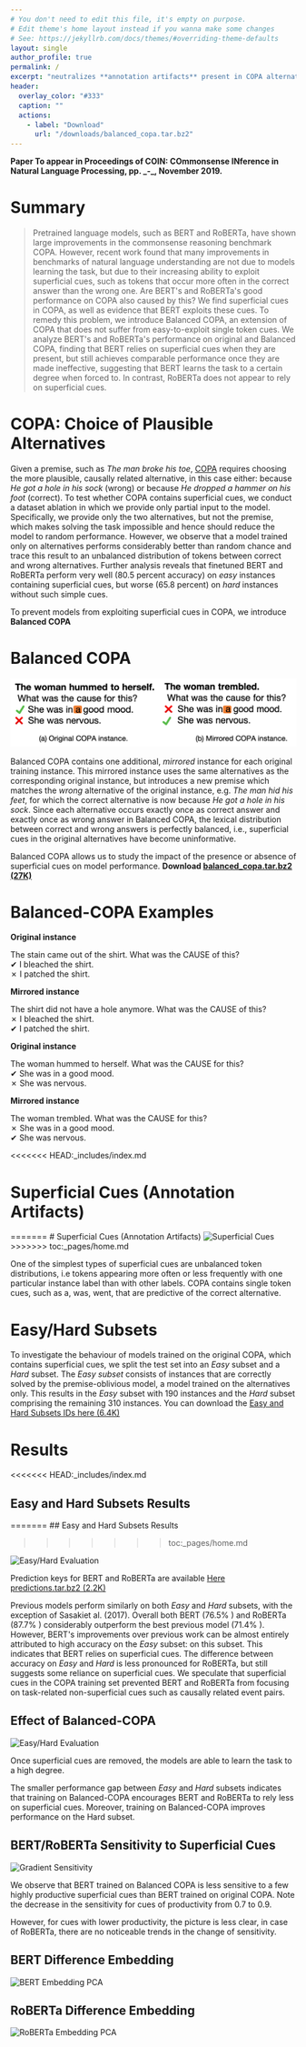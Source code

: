 ```yaml
---
# You don't need to edit this file, it's empty on purpose.
# Edit theme's home layout instead if you wanna make some changes
# See: https://jekyllrb.com/docs/themes/#overriding-theme-defaults
layout: single
author_profile: true
permalink: /
excerpt: "neutralizes **annotation artifacts** present in COPA alternatives"
header:
  overlay_color: "#333"
  caption: ""
  actions:
    - label: "Download"
      url: "/downloads/balanced_copa.tar.bz2"
---
```


<p><strong>Paper To appear in Proceedings of COIN: COmmonsense INference in Natural Language Processing, pp. _-_, November 2019.</strong></p>

# Summary

<blockquote>Pretrained language models, such as BERT and RoBERTa, have shown large improvements in the commonsense reasoning benchmark COPA. However, recent work found that many improvements in benchmarks of natural language understanding are not due to models learning the task, but due to their increasing ability to exploit superficial cues, such as tokens that occur more often in the correct answer than the wrong one. Are BERT's and RoBERTa's good performance on COPA also caused by this?
We find superficial cues in COPA, as well as evidence that BERT exploits these cues.
To remedy this problem, we introduce Balanced COPA, an extension of COPA that does not suffer from easy-to-exploit single token cues.
We analyze BERT's and RoBERTa's performance on original and Balanced COPA, finding that BERT relies on superficial cues when they are present, but still achieves comparable performance once they are made ineffective, suggesting that BERT learns the task to a certain degree when forced to. In contrast, RoBERTa does not appear to rely on superficial cues.
  </blockquote>

# COPA: Choice of Plausible Alternatives

<p>Given a premise, such as <em>The man broke his toe</em>,
  <a href="http://people.ict.usc.edu/~gordon/copa.html" rel="nofollow" target="_blank">COPA</a>
  requires choosing the more plausible, causally related alternative, in this case
  either: because
  <em>He got a hole in his sock</em> (wrong) or because <em>He dropped a hammer
    on his foot</em> (correct).
  To test whether COPA contains superficial cues, we conduct a dataset ablation in which we provide only partial input
  to
  the model.
  Specifically, we provide only the two alternatives, but not the premise, which makes solving the task impossible and
  hence should reduce the model to random performance.
  However, we observe that a model trained only on alternatives performs considerably better than random chance and
  trace
  this result to an unbalanced distribution of tokens between correct and wrong alternatives.
  Further analysis reveals that finetuned BERT and RoBERTa perform very well (80.5 percent
  accuracy) on <em>easy</em> instances containing superficial cues, but worse (65.8 percent) on <em>hard</em> instances
  without such simple cues.

To prevent models from exploiting superficial cues in COPA, we introduce
<strong>Balanced COPA</strong></p>

# Balanced COPA

<img src="/assets/images/cues.png">
<p>Balanced COPA contains one additional,
  <em>mirrored</em> instance for each original training instance.
  This mirrored instance uses the same alternatives as the corresponding original
  instance, but introduces a new premise which matches the <em>wrong</em> alternative
  of the original instance, e.g. <em>The man hid his feet</em>, for which the correct
  alternative is now because <em>He got a hole in his sock</em>.
  Since each alternative occurs exactly once as correct answer and exactly once as
  wrong answer in Balanced COPA, the lexical distribution between correct and wrong
  answers is perfectly balanced, i.e., superficial cues in the original alternatives
  have become uninformative.

Balanced COPA allows us to study the impact of the presence or absence of
superficial cues on model performance.
<strong>Download <a href="{{site.url}}/downloads/balanced_copa.tar.bz2" 
  rel="nofollow" target="_blank">
balanced_copa.tar.bz2 (27K)</a></strong></p>

# Balanced-COPA Examples

<p><strong>Original instance</strong></p>
<p>The stain came out of the shirt. What was the CAUSE of this?<br>
&#10004; I bleached the shirt. <br>
&#10007; I patched the shirt. <!-- correct -->
</p>

<p><strong>Mirrored instance</strong></p>
<p>
The shirt did not have a hole anymore. What was the CAUSE of this?<br>
&#10007; I bleached the shirt. <br>
&#10004; I patched the shirt.
</p>

<p><strong>Original instance</strong></p>
<P>
The woman hummed to herself. What was the CAUSE for this? <br>
&#10004; She was in a good mood. <br>
&#10007; She was nervous.</p>

<p><strong>Mirrored instance</strong></p>
<P>The woman trembled. What was the CAUSE for this? <br>
&#10007; She was in a good mood. <br>
&#10004; She was nervous.</p>

<<<<<<< HEAD:_includes/index.md
<h1>Superficial Cues (Annotation Artifacts)</h1>
<!-- img src="{{site.url}}/assets/images/single_token_cues.png" alt="Superficial Cues" -->
=======
# Superficial Cues (Annotation Artifacts)

<img src="{{site.url}}/assets/images/single_token_cues.png" alt="Superficial Cues">
>>>>>>> toc:_pages/home.md
<p>
One of the simplest types of superficial cues are unbalanced token distributions, i.e tokens appearing more often or less frequently with one particular instance label than with other labels.
COPA contains single token cues, such as a, was, went, that are predictive of the correct alternative.

# Easy/Hard Subsets

To investigate the behaviour of models trained on the original COPA, which contains superficial cues, we split the test set into an <em>Easy</em> subset and a <em>Hard</em> subset.
The <em>Easy subset</em> consists of instances that are correctly solved by the premise-oblivious model, a model trained on the alternatives only.
This results in the <em>Easy</em> subset with 190 instances and the <em>Hard</em> subset comprising the remaining 310 instances. You can download the
<a href="{{site.url}}/downloads/easy_hard_subsets.json" 
 rel="nofollow" target="_blank">
Easy and Hard Subsets IDs here (6.4K)</a></p>

# Results

<<<<<<< HEAD:_includes/index.md
<h2>Easy and Hard Subsets Results</h2>
=======
## Easy and Hard Subsets Results

>>>>>>> toc:_pages/home.md
<img src="{{site.url}}/assets/images/easy_hard_eval.png" alt="Easy/Hard Evaluation">
<p>Prediction keys for BERT and RoBERTa are available <a href="{{site.url}}/downloads/predictions.tar.bz2" 
  rel="nofollow" target="_blank">
    Here predictions.tar.bz2 (2.2K)</a></p>

<p>Previous models perform similarly on both <em>Easy</em> and <em>Hard</em> subsets, with the exception of Sasakiet al. (2017). Overall both BERT (76.5% ) and RoBERTa (87.7% ) considerably outperform the best previous model (71.4% ). However, BERT's improvements over previous work can be almost entirely attributed to high accuracy on the <em>Easy</em> subset: on this subset.
This indicates that BERT relies on superficial cues.
The difference between accuracy on <em>Easy</em> and <em>Hard</em> is less pronounced for RoBERTa, but still suggests some reliance on superficial cues.
We speculate that superficial cues in the COPA training set prevented BERT and RoBERTa from focusing on task-related non-superficial cues such as causally related event pairs.</p>

## Effect of Balanced-COPA

<img src="{{site.url}}/assets/images/bal_eval.png" alt="Easy/Hard Evaluation">
<p>Once superficial cues are removed, the models are able to learn the task to a high degree.</p>

<p>The smaller performance gap between <em>Easy</em> and <em>Hard</em> subsets indicates that training on Balanced-COPA encourages BERT and RoBERTa to rely less on superficial cues.
Moreover, training on Balanced-COPA improves performance on the Hard subset.

## BERT/RoBERTa Sensitivity to Superficial Cues

<img src="{{site.url}}/assets/images/gradient_sensitivity_prod.png" alt="Gradient Sensitivity">
<p>We observe that BERT trained on Balanced COPA is less sensitive to a few highly productive superficial cues than BERT trained on original COPA.
Note the decrease in the sensitivity for cues of productivity from 0.7 to 0.9.</p>
<p>However, for cues with lower productivity, the picture is less clear, in case of RoBERTa, there are no noticeable trends in the change of sensitivity.</p>

## BERT Difference Embedding

<img src="{{site.url}}/assets/images/embeddings_BERT.png" alt="BERT Embedding PCA">

## RoBERTa Difference Embedding

<img src="{{site.url}}/assets/images/embeddings_RoB.png" alt="RoBERTa Embedding PCA">
